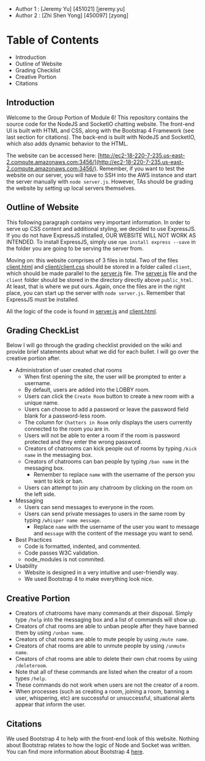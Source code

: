 * Author 1 : [Jeremy Yu] [451021] [jeremy.yu]
* Author 2 : [Zhi Shen Yong] [450097] [zyong]

# Table of Contents

* Introduction
* Outline of Website
* Grading Checklist
* Creative Portion
* Citations

## Introduction

Welcome to the Group Portion of Module 6! This repository contains the source
code for the NodeJS and SocketIO chatting website. The front-end UI is built
with HTML and CSS, along with the Bootstrap 4 Framework (see last section for
citations). The back-end is built with NodeJS and SocketIO, which also adds
dynamic behavior to the HTML. 

The website can be accessed here: [http://ec2-18-220-7-235.us-east-2.compute.amazonaws.com:3456/](http://ec2-18-220-7-235.us-east-2.compute.amazonaws.com:3456/). Remember, if you want to test the website on our server,
you will have to SSH into the AWS instance and start the server manually with
```node server.js```. However, TAs should be grading the website by setting
up local servers themselves.

## Outline of Website

This following paragraph contains very important information. In order to serve
up CSS content and additional styling, we decided to use ExpressJS. If you do not
have ExpressJS installed, OUR WEBSITE WILL NOT WORK AS INTENDED. To install ExpressJS,
simply use ```npm install express --save``` in the folder you are going to be 
serving the server from.

Moving on: this website comprises of 3 files in total. Two of the files [client.html](client.html) 
and [client/client.css](client/client.css) should be stored in a folder called ```client```, which 
should be made parallel to the [server.js](server.js) file. 
The [server.js](server.js) file and the ```client``` folder should be stored in 
the directory directly above ```public_html```. At least, that is where we 
put ours. Again, once the files are in the right place, you can start up the server with ```node server.js```. Remember that ExpressJS must be installed.

All the logic of the code is found in [server.js](server.js) and [client.html](client/client.html).

## Grading CheckList

Below I will go through the grading checklist provided on the wiki and provide
brief statements about what we did for each bullet. I will go over the creative portion after.

* Administration of user created chat rooms 
	* When first opening the site, the user will be prompted to enter a username.
	* By default, users are added into the LOBBY room.
	* Users can click the ```Create Room``` button to create a new room with a unique name.
	* Users can choose to add a password or leave the password field blank for a password-less room.
	* The column for ```Chatters in Room``` only displays the users currently connected to the room you are in.
	* Users will not be able to enter a room if the room is password protected and they enter the wrong password.
	* Creators of chatrooms can kick people out of rooms by typing ```/kick name``` in the messaging box.
	* Creators of chatrooms can ban people by typing ```/ban name``` in the messaging box.
		* Remember to replace ```name``` with the username of the person you want to kick or ban.
	* Users can attempt to join any chatroom by clicking on the room on the left side.
* Messaging
	* Users can send messages to everyone in the room.
	* Users can send private messages to users in the same room by typing ```/whisper name message```.
		* Replace ```name``` with the username of the user you want to message and ```message``` with the content of the message you want to send.
* Best Practices
	* Code is formatted, indented, and commented.
	* Code passes W3C validation.
	* node_modules is not commited.
* Usability
	* Website is designed in a very intuitive and user-friendly way.
	* We used Bootstrap 4 to make everything look nice.

## Creative Portion

* Creators of chatrooms have many commands at their disposal. Simply type ```/help``` into the messaging box and a list of commands will show up.
* Creators of chat rooms are able to unban people after they have banned them by using ```/unban name```.
* Creators of chat rooms are able to mute people by using ```/mute name```.
* Creators of chat rooms are able to unmute people by using ```/unmute name```.
* Creators of chat rooms are able to delete their own chat rooms by using ```/deleteroom```.
* Note that all of these commands are listed when the creator of a room types ```/help```.
* These commands do not work when users are not the creator of a room.
* When processes (such as creating a room, joining a room, banning a user, whispering, etc) are successful or unsuccessful, situational alerts appear that inform the user.
	
## Citations

We used Bootstrap 4 to help with the front-end look of this website. Nothing 
about Bootstrap relates to how the logic of Node and Socket was written. You can 
find more information about Bootstrap 4 [here](http://getbootstrap.com/docs/4.0/getting-started/introduction/).